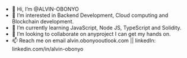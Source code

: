 - 👋 Hi, I’m @ALVIN-OBONYO
- 👀 I’m interested in Backend Development, Cloud computing and Blockchain development.
- 🌱 I’m currently learning JavaScript, Node JS, TypeScript and Solidity.
- 💞️ I’m looking to collaborate on anyproject I can get my hands on.
- 📫 Reach me on email alvin.obonyooutlook.com || linkedIn: linkedin.com/in/alvin-obonyo 

<!---
ALVIN-OBONYO/ALVIN-OBONYO is a ✨ special ✨ repository because its `README.md` (this file) appears on your GitHub profile.
You can click the Preview link to take a look at your changes.
--->
